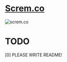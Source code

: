 # [Screm.co](http://www.screm.co)
![screm.co](http://www.screm.co/assets/screm.png)

# TODO
[0] PLEASE WRITE README!
